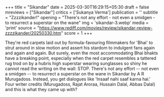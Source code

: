 +++
title = "Sikandar"
date = 2025-03-30T16:29:15+05:30
draft = false
mreviews = ["Sikandar"]
critics = ['Sukanya Verma']
publication = ''
subtitle = "Zzzzikander!"
opening = "There's not any effort - not even a smidgen - to resurrect a superstar on the wane"
img = 'sikandar-3.webp'
media = 'print'
source = "https://www.rediff.com/movies/review/sikandar-review-zzzzikander/20250330.htm"
score = 1
+++

They're red carpets laid out by formula-favouring filmmakers for 'Bhai' to strut around in slow motion and assert his stardom to indulgent fans again and again and again. But surely, even the most accommodating Bhai bhakts have a breaking point, especially when the red carpet resembles a tattered rug trod on by a hubris high superstar wearing sunglasses so shiny he cannot read the writing on the wall: STOP. There's not any effort -- not even a smidgen -- to resurrect a superstar on the wane in Sikandar by A R Murugadoss. Instead, you get dialogues like 'Insaaf nahi saaf karna hai.' Four writer credits (Murugadoss, Rajat Aroraa, Hussain Dalal, Abbas Dalal) and this is what they came up with?
